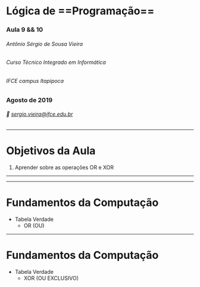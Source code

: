 <!-- $theme: gaia -->

# Lógica de ==Programação==

### Aula 9 && 10
###### Antônio Sérgio de Sousa Vieira
###### Curso Técnico Integrado em Informática
###### IFCE campus Itapipoca
### Agosto de 2019
###### :email: sergio.vieira@ifce.edu.br

---
# Objetivos da Aula
1. Aprender sobre as operações OR e XOR

---
<!-- page_number: true -->
---
# Fundamentos da Computação
- Tabela Verdade
	- OR (OU)

---
# Fundamentos da Computação
- Tabela Verdade
	- XOR (OU EXCLUSIVO)